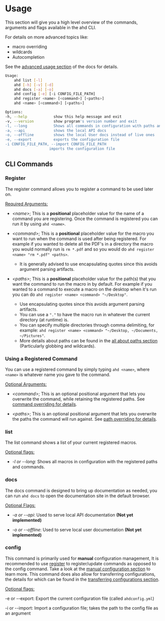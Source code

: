 # Usage

This section will give you a high level overview of the commands, arguments and flags available in the ahd CLI. 



For details on more advanced topics like:

- macro overriding
- wildcards
- Autocompletion

See the [advanced usage section](../advanced-usage) of the docs for details.

```bash
Usage:
    ahd list [-l]
    ahd [-h] [-v] [-d]
    ahd docs [-a] [-o]
    ahd config [-e] [-i CONFIG_FILE_PATH]
    ahd register <name> [<command>] [<paths>]
    ahd <name> [<command>] [<paths>]

Options:
-h, --help            show this help message and exit
-v, --version         show program's version number and exit
-l, --long            Shows all commands in configuration with paths and commands
-a, --api             shows the local API docs
-o, --offline         shows the local User docs instead of live ones
-e, --export          exports the configuration file
-i CONFIG_FILE_PATH, --import CONFIG_FILE_PATH
                    imports the configuration file
```
## CLI Commands

### Register

The register command allows you to register a command to be used later on. 

<u>Required Arguments:</u>

- *<name\>*;  This is a **positional** placeholder value for the name of a command you  are registering. Once the command is registered you can run it by using ```ahd <name>```.


- *<command\>*;  This is a **positional** placeholder value for the macro you want to run when the command is used after being registered. For example if you wanted to delete all the PDF's in a directory the macro you would normally run is ```rm *.pdf``` and so you would do ```ahd register <name> "rm *.pdf" <paths>```. 
	- It is generally advised to use encapsulating quotes since this avoids argument parsing artifacts.


- *<paths\>*;  This is a **positional** placeholder value for the path(s) that you want the command to run the macro in by default. For example if you wanted to a command to execute a macro on the desktop when it's run you can do ```ahd register <name> <command> "~/Desktop"```.
    - Use encapsulating quotes since this avoids argument parsing artifacts.
    - You can use a ```"."``` to have the macro run in whatever the current directory (at runtime) is.
    - You can specify multiple directories through comma delimiting, for example: ```ahd register <name> <command> "~/Desktop, ~/Documents, ~/Pictures"```.
    - More details about paths can be found in the [all about paths section](../advanced-usage#all-about-paths) (Particularly globbing and wildcards).



### Using a Registered Command

You can use a registered command by simply typing ```ahd <name>```, where ```<name>``` is whatever name you gave to the command.

<u>Optional Arguments:</u>

- *<command\>*; This is an optional positional argument that lets you overwrite the command, while retaining the registered paths. See [command overriding for details](../advanced-usage#command-overriding).

- *<paths\>*; This is an optional positional argument that lets you overwrite the paths the command will run against. See [path overriding for details](../advanced-usage#path-overriding).



### list

The list command shows a list of your current registered macros.

<u>Optional flags:</u>

- *\-l or \-\-long*: Shows all macros in configuration with the registered paths and commands.



### docs

The docs command is designed to bring up documentation as needed, you can run ```ahd docs``` to open the documentation site in the default browser.



<u>Optional Flags:</u>

- *\-a or \-\-api*: Used to serve local API documentation **(Not yet implemented)**

- *\-o or \-\-offline*: Used to serve local user documentation **(Not yet implemented)**



### config

This command is primarily used for **manual** configuration management, It is recommended to use [register](#register) to register/update commands as opposed to the config command. Take a look at the [manual configuration section](../advanced-usage#manual-configuration) to learn more. This command does also allow for transferring configurations, the details for which can be found in the [transferring configurations section](../advanced-usage#transferring-configurations).



<u>Optional flags:</u>

  \-e or \-\-export: Export the current configuration file (called ```ahdconfig.yml```)

  \-i or \-\-import: Import a configuration file; takes the path to the config file as an argument
